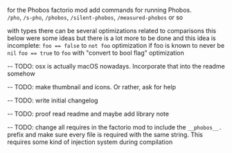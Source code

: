 
for the Phobos factorio mod add commands for running Phobos.\
`/pho`, `/s-pho`, `/phobos`, `/silent-phobos`, `/measured-phobos` or so

with types there can be several optimizations related to comparisons
this below were some ideas but there is a lot more to be done and this idea is incomplete:
`foo == false` to `not foo` optimization if foo is known to never be `nil`
`foo == true` to `foo` with "convert to bool flag" optimization

-- TODO: osx is actually macOS nowadays. Incorporate that into the readme somehow

-- TODO: make thumbnail and icons. Or rather, ask for help

-- TODO: write initial changelog

-- TODO: proof read readme and maybe add library note

-- TODO: change all requires in the factorio mod to include the `__phobos__.` prefix and make sure every file is required with the same string. This requires some kind of injection system during compilation
